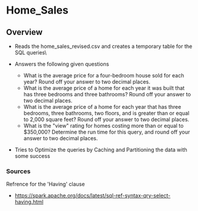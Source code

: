 # Home_Sales

## Overview
- Reads the home_sales_revised.csv and creates a temporary table for the SQL queries\

- Answers the following given questions 
   - What is the average price for a four-bedroom house sold for each year? Round off your answer to two decimal places.
   - What is the average price of a home for each year it was built that has three bedrooms and three bathrooms? Round off your answer to two decimal places.
   - What is the average price of a home for each year that has three bedrooms, three bathrooms, two floors, and is greater than or equal to 2,000 square feet? Round off your answer to two decimal places.
   - What is the "view" rating for homes costing more than or equal to $350,000? Determine the run time for this query, and round off your answer to two decimal places.

- Tries to Optimize the queries by Caching and Partitioning the data with some success

### Sources
Refrence for the 'Having' clause
- https://spark.apache.org/docs/latest/sql-ref-syntax-qry-select-having.html
